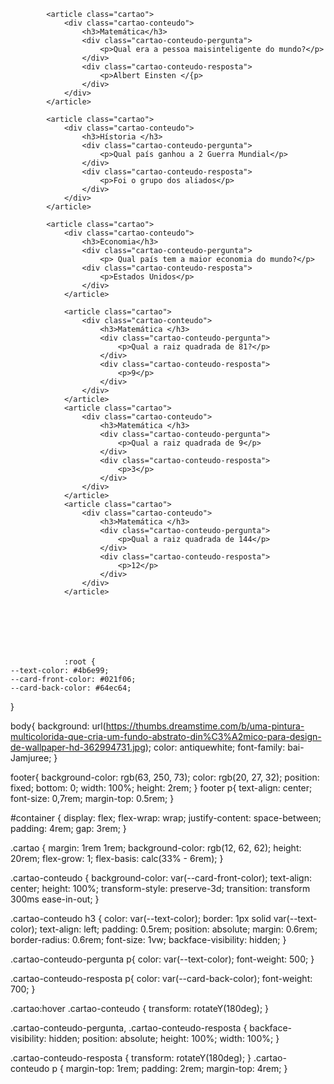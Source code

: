 <!DOCTYPE html>
<html lang="pt-br">

<head>
    <meta charset="UTF-8">
    <meta name="viewport" content="width=device-width, initial-scale=1.0">
    <link rel="preconnect" href="https://fonts.googleapis.com"&gt;>
    <link rel="stylesheet" href="assets/style.css">
    <link rel="preconnect" href="https://fonts.gstatic.com&quot; crossorigin>
    <link
        href="https://fonts.googleapis.com/css2?family=Bai+Jamjuree:ital,wght@0,200;0,300;0,400;0,500;0,600;0,700;1,200;1,300;1,400;1,500;1,600;1,700&display=swap&quot;
        rel="stylesheet">
    <title>Flashcards</title>
</head>

<body>
    <main>
        <section id="container">

            <article class="cartao">
                <div class="cartao-conteudo">
                    <h3>Matemática</h3>
                    <div class="cartao-conteudo-pergunta">
                        <p>Qual era a pessoa maisinteligente do mundo?</p>
                    </div>
                    <div class="cartao-conteudo-resposta">
                        <p>Albert Einsten </{p>
                    </div>
                </div>
            </article>

            <article class="cartao">
                <div class="cartao-conteudo">
                    <h3>Hístoria </h3>
                    <div class="cartao-conteudo-pergunta">
                        <p>Qual país ganhou a 2 Guerra Mundial</p>
                    </div>
                    <div class="cartao-conteudo-resposta">
                        <p>Foi o grupo dos aliados</p>
                    </div>
                </div>
            </article>

            <article class="cartao">
                <div class="cartao-conteudo">
                    <h3>Economia</h3>
                    <div class="cartao-conteudo-pergunta">
                        <p> Qual país tem a maior economia do mundo?</p>
                    <div class="cartao-conteudo-resposta">                 
                        <p>Estados Unidos</p>
                    </div>
                </article>

                <article class="cartao">
                    <div class="cartao-conteudo">
                        <h3>Matemática </h3>
                        <div class="cartao-conteudo-pergunta">
                            <p>Qual a raiz quadrada de 81?</p>
                        </div>
                        <div class="cartao-conteudo-resposta">
                            <p>9</p>
                        </div>
                    </div>
                </article>
                <article class="cartao">
                    <div class="cartao-conteudo">
                        <h3>Matemática </h3>
                        <div class="cartao-conteudo-pergunta">
                            <p>Qual a raiz quadrada de 9</p>
                        </div>
                        <div class="cartao-conteudo-resposta">
                            <p>3</p>
                        </div>
                    </div>
                </article>
                <article class="cartao">
                    <div class="cartao-conteudo">
                        <h3>Matemática </h3>
                        <div class="cartao-conteudo-pergunta">
                            <p>Qual a raiz quadrada de 144</p>
                        </div>
                        <div class="cartao-conteudo-resposta">
                            <p>12</p>
                        </div>
                    </div>
                </article>







                :root {
    --text-color: #4b6e99;
    --card-front-color: #021f06;
    --card-back-color: #64ec64;
}

body{
    background: url(https://thumbs.dreamstime.com/b/uma-pintura-multicolorida-que-cria-um-fundo-abstrato-din%C3%A2mico-para-design-de-wallpaper-hd-362994731.jpg);
    color: antiquewhite;
    font-family: bai-Jamjuree;
}

footer{
    background-color: rgb(63, 250, 73);
    color: rgb(20, 27, 32);
    position: fixed;
    bottom: 0;
    width: 100%;
    height: 2rem;
}
footer p{
    text-align: center;
    font-size: 0,7rem;
    margin-top: 0.5rem;
}

#container {
    display: flex;
     flex-wrap: wrap;
     justify-content: space-between;
     padding: 4rem;
     gap: 3rem;
}

.cartao {
    margin: 1rem 1rem;
    background-color: rgb(12, 62, 62);
    height: 20rem;
    flex-grow: 1;
    flex-basis: calc(33% - 6rem);
}

.cartao-conteudo {
    background-color: var(--card-front-color);
    text-align: center;
    height: 100%;
    transform-style: preserve-3d;
    transition: transform 300ms ease-in-out;
}

.cartao-conteudo h3 {
    color: var(--text-color);
    border: 1px solid var(--text-color);
    text-align: left;
    padding: 0.5rem;
    position: absolute;
    margin: 0.6rem;
    border-radius: 0.6rem;
    font-size: 1vw;
    backface-visibility: hidden;
}

.cartao-conteudo-pergunta p{
    color: var(--text-color);
    font-weight: 500;
}

.cartao-conteudo-resposta p{
    color: var(--card-back-color);
    font-weight: 700;
}

.cartao:hover .cartao-conteudo {
    transform: rotateY(180deg);
}

.cartao-conteudo-pergunta,
.cartao-conteudo-resposta {
    backface-visibility: hidden;
    position: absolute;
    height: 100%;
    width: 100%;
}

.cartao-conteudo-resposta {
    transform: rotateY(180deg);
}
.cartao-conteudo p {
    margin-top: 1rem;
    padding: 2rem;
    margin-top: 4rem;
}
